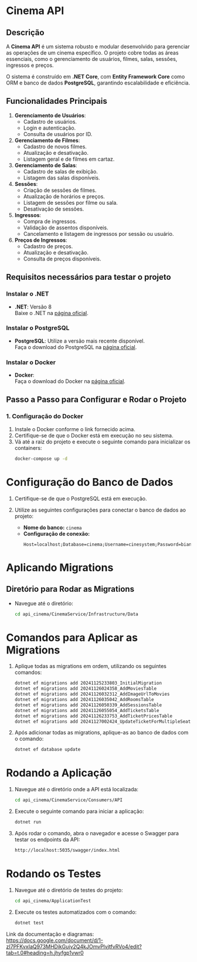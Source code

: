 # Cinema API

## **Descrição**
A **Cinema API** é um sistema robusto e modular desenvolvido para gerenciar as operações de um cinema específico. O projeto cobre todas as áreas essenciais, como o gerenciamento de usuários, filmes, salas, sessões, ingressos e preços.

O sistema é construído em **.NET Core**, com **Entity Framework Core** como ORM e banco de dados **PostgreSQL**, garantindo escalabilidade e eficiência.

## **Funcionalidades Principais**
1. **Gerenciamento de Usuários**:
   - Cadastro de usuários.
   - Login e autenticação.
   - Consulta de usuários por ID.
2. **Gerenciamento de Filmes**:
   - Cadastro de novos filmes.
   - Atualização e desativação.
   - Listagem geral e de filmes em cartaz.
3. **Gerenciamento de Salas**:
   - Cadastro de salas de exibição.
   - Listagem das salas disponíveis.
4. **Sessões**:
   - Criação de sessões de filmes.
   - Atualização de horários e preços.
   - Listagem de sessões por filme ou sala.
   - Desativação de sessões.
5. **Ingressos**:
   - Compra de ingressos.
   - Validação de assentos disponíveis.
   - Cancelamento e listagem de ingressos por sessão ou usuário.
6. **Preços de Ingressos**:
   - Cadastro de preços.
   - Atualização e desativação.
   - Consulta de preços disponíveis.

## Requisitos necessários para testar o projeto

### Instalar o .NET
- **.NET**: Versão 8  
  Baixe o .NET na [página oficial](https://dotnet.microsoft.com/pt-br/).
  
### Instalar o PostgreSQL 
- **PostgreSQL**: Utilize a versão mais recente disponível.  
  Faça o download do PostgreSQL na [página oficial](https://www.postgresql.org/download/).

### Instalar o Docker
- **Docker**:  
  Faça o download do Docker na [página oficial](https://www.docker.com/).

## Passo a Passo para Configurar e Rodar o Projeto

### 1. Configuração do Docker
1. Instale o Docker conforme o link fornecido acima.
2. Certifique-se de que o Docker está em execução no seu sistema.
3. Vá até a raiz do projeto e execute o seguinte comando para inicializar os containers:
   ```bash
   docker-compose up -d

# Configuração do Banco de Dados

1. Certifique-se de que o PostgreSQL está em execução.
2. Utilize as seguintes configurações para conectar o banco de dados ao projeto:

   - **Nome do banco:** `cinema`
   - **Configuração de conexão:**
     ```plaintext
     Host=localhost;Database=cinema;Username=cinesystem;Password=bianca23
     ```
# Aplicando Migrations

## Diretório para Rodar as Migrations

- Navegue até o diretório:
  ```bash
  cd api_cinema/CinemaService/Infrastructure/Data

# Comandos para Aplicar as Migrations

1. Aplique todas as migrations em ordem, utilizando os seguintes comandos:
   ```bash
   dotnet ef migrations add 20241125233803_InitialMigration
   dotnet ef migrations add 20241126024358_AddMoviesTable
   dotnet ef migrations add 20241126032312_AddImageUrlToMovies
   dotnet ef migrations add 20241126035042_AddRoomsTable
   dotnet ef migrations add 20241126050339_AddSessionsTable
   dotnet ef migrations add 20241126055054_AddTicketsTable
   dotnet ef migrations add 20241126233753_AddTicketPricesTable
   dotnet ef migrations add 20241127002424_UpdateTicketForMultipleSeatsAndPriceRefactor

2. Após adicionar todas as migrations, aplique-as ao banco de dados com o comando:
   ```bash
   dotnet ef database update

# Rodando a Aplicação

1. Navegue até o diretório onde a API está localizada:
   ```bash
   cd api_cinema/CinemaService/Consumers/API

2. Execute o seguinte comando para iniciar a aplicação:
   ```bash
   dotnet run

3. Após rodar o comando, abra o navegador e acesse o Swagger para testar os endpoints da API:
   ```bash
   http://localhost:5035/swagger/index.html

# Rodando os Testes

1. Navegue até o diretório de testes do projeto:
   ```bash
   cd api_cinema/ApplicationTest

2. Execute os testes automatizados com o comando:
   ```bash
   dotnet test


Link da documentação e diagramas:
https://docs.google.com/document/d/1-zI7PFKvxIaQ973MHDikGujv2Q4kJOmvPlvjtfvRVo4/edit?tab=t.0#heading=h.jhyfgp1vwr0
